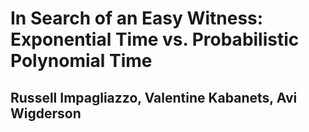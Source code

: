 # In Search of an Easy Witness: Exponential Time vs. Probabilistic Polynomial Time
## Russell Impagliazzo, Valentine Kabanets, Avi Wigderson
